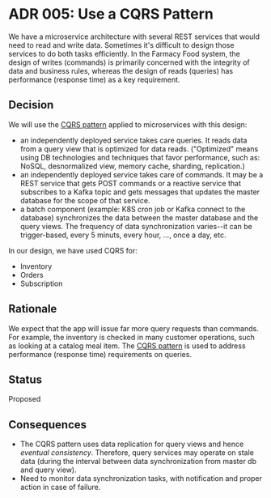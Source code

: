 # ADR 005: Use a CQRS Pattern
We have a microservice architecture with several REST services that would need to read and write data. 
Sometimes it's difficult to design those services to do both tasks efficiently.
In the Farmacy Food system, the design of writes (commands) is primarily concerned with the integrity of data and business rules, 
whereas the design of reads (queries) has performance (response time) as a key requirement. 

## Decision 
We will use the [CQRS pattern](https://udidahan.com/2009/12/09/clarified-cqrs/) applied to microservices with this design:  
- an independently deployed service takes care queries. It reads data from a query view that is optimized for data reads.
("Optimized" means using DB technologies and techniques that favor performance, such as: NoSQL, desnormalized view, memory cache, sharding, replication.)  
- an independently deployed service takes care of commands. It may be a REST service that gets POST commands or a reactive service
that subscribes to a Kafka topic and gets messages that updates the master database for the scope of that service. 
- a batch component (example: K8S cron job or Kafka connect to the database) synchronizes the data between the master database and the query views. 
The frequency of data synchronization varies--it can be trigger-based, every 5 minuts, every hour, ..., once a day, etc.   

In our design, we have used CQRS for:
- Inventory
- Orders
- Subscription

## Rationale 
We expect that the app will issue far more query requests than commands. For example, the inventory is checked in many customer
 operations, such as looking at a catalog meal item. 
The [CQRS pattern](https://udidahan.com/2009/12/09/clarified-cqrs/) is used to address performance (response time) 
requirements on queries. 

## Status
Proposed 

## Consequences
- The CQRS pattern uses data replication for query views and hence *eventual consistency*. Therefore, query services may
 operate on stale data (during the interval between data synchronization from master db and query view). 
- Need to monitor data synchronization tasks, with notification and proper action in case of failure. 
